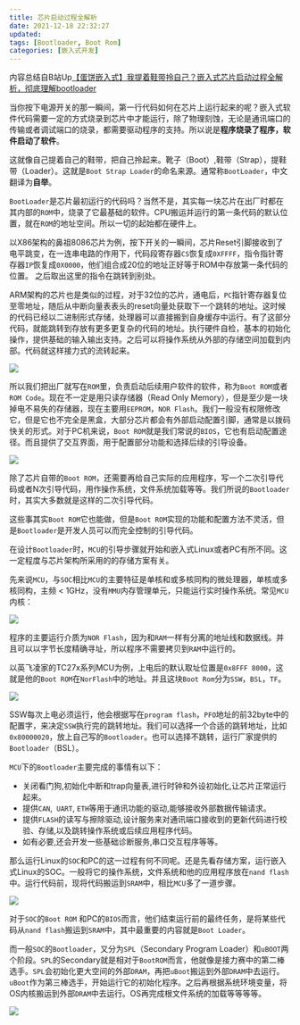 ```yaml
---
title: 芯片启动过程全解析
date: 2021-12-18 22:32:27
updated:
tags: [Bootloader, Boot Rom]
categories: [嵌入式开发]
---
```


内容总结自B站Up[【蛋饼嵌入式】我提着鞋带拎自己？嵌入式芯片启动过程全解析，彻底理解bootloader](https://www.bilibili.com/video/BV1AN411R7Be/?spm_id_from=333.788.recommend_more_video.1)

当你按下电源开关的那一瞬间，第一行代码如何在芯片上运行起来的呢？嵌入式软件代码需要一定的方式烧录到芯片中才能运行，除了物理刻蚀，无论是通讯端口的传输或者调试端口的烧录，都需要驱动程序的支持。所以说是**程序烧录了程序，软件启动了软件**。

这就像自己提着自己的鞋带，把自己拎起来。靴子（Boot）,鞋带（Strap），提鞋带（Loader）。这就是`Boot Strap Loader`的命名来源。通常称`BootLoader`，中文翻译为**自举**。

`BootLoader`是芯片最初运行的代码吗？当然不是，其实每一块芯片在出厂时都在其内部的`ROM`中，烧录了它最基础的软件。CPU搬运并运行的第一条代码的默认位置，就在`ROM`的地址空间。所以一切的起始都在硬件上。

以X86架构的鼻祖8086芯片为例，按下开关的一瞬间，芯片Reset引脚接收到了电平跳变，在一连串电路的作用下，代码段寄存器`CS`恢复成`0XFFFF`，指令指针寄存器`IP`恢复成`0X0000`，他们组合成20位的地址正好等于ROM中存放第一条代码的位置。 之后取出这里的指令在跳转到别处。 

ARM架构的芯片也是类似的过程，对于32位的芯片，通电后，`PC`指针寄存器复位至零地址，随后从中断向量表表头的reset向量处获取下一个跳转的地址。这时候的代码已经以二进制形式存储，处理器可以直接搬到自身缓存中运行。有了这部分代码，就能跳转到存放有更多更复杂的代码的地址。执行硬件自检，基本的初始化操作，提供基础的输入输出支持。之后可以将操作系统从外部的存储空间加载到内部。代码就这样接力式的流转起来。

![](https://gitee.com/dominic_z/markdown_picbed/raw/master/img/202112191002002.png)

所以我们把出厂就写在`ROM`里，负责启动后续用户软件的软件，称为`Boot ROM`或者`ROM Code`。现在不一定是用只读存储器（Read Only Memory），但是至少是一块掉电不易失的存储器，现在主要用`EEPROM`，`NOR Flash`。我们一般没有权限修改它，但是它也不完全是黑盒，大部分芯片都会有外部启动配置引脚，通常是以拨码快关的形式。对于PC机来说，`Boot ROM`就是我们常说的`BIOS`，它也有启动配置途径。而且提供了交互界面，用于配置部分功能和选择后续的引导设备。

![](https://gitee.com/dominic_z/markdown_picbed/raw/master/img/202112191009985.png)

除了芯片自带的`Boot ROM`，还需要再给自己实际的应用程序，写一个二次引导代码或者N次引导代码，用作操作系统，文件系统加载等等。我们所说的`Bootloader`时，其实大多数就是这样的二次引导代码。

这些事其实`Boot ROM`它也能做，但是`Boot ROM`实现的功能和配置方法不灵活，但是`Bootloader`是开发人员可以而完全控制的引导代码。

在设计`Bootloader`时，`MCU`的引导步骤就开始和嵌入式Linux或者PC有所不同。这一定程度与芯片架构所采用的的存储方案有关。

先来说`MCU`，与`SOC`相比`MCU`的主要特征是单核和或多核同构的微处理器，单核或多核同构，主频 < 1GHz，没有`MMU`内存管理单元，只能运行实时操作系统。常见`MCU`内核：

![](https://gitee.com/dominic_z/markdown_picbed/raw/master/img/202112191051828.png)

程序的主要运行介质为`NOR Flash`，因为和`RAM`一样有分离的地址线和数据线。并且可以以字节长度精确寻址，所以程序不需要拷贝到`RAM`中运行的。

以英飞凌家的TC27x系列MCU为例，上电后的默认取址位置是`0x8FFF 8000`，这就是他的`Boot ROM`在`NorFlash`中的地址。并且这块`Boot Rom`分为`SSW`，`BSL`，`TF`。

![](https://gitee.com/dominic_z/markdown_picbed/raw/master/img/202112191055339.png)

SSW每次上电必须运行，他会根据写在`program flash`，`PFO`地址的前32byte中的配置字，来决定`SSW`执行完的跳转地址。我们可以选择一个合适的跳转地址，比如`0x80000020`，放上自己写的`Bootloader`。也可以选择不跳转，运行厂家提供的`Bootloader`（BSL）。

`MCU`下的`Bootloader`主要完成的事情有以下：

- 关闭看门狗,初始化中断和trap向量表,进行时钟和外设初始化,让芯片正常运行起来。
- 提供`CAN`,` UART`, `ETH`等用于通讯功能的驱动,能够接收外部数据传输请求。
- 提供`FLASH`的读写与擦除驱动,设计服务来对通讯端口接收到的更新代码进行校验、存储,以及跳转操作系统或后续应用程序代码。
- 如有必要,还会开发一些基础诊断服务,串口交互程序等等。

那么运行Linux的`SOC`和PC的这一过程有何不同呢。还是先看存储方案，运行嵌入式Linux的SOC。一般将它的操作系统，文件系统和他的应用程序放在`nand flash`中。运行代码前，现将代码搬运到`SRAM`中，相比`MCU`多了一道步骤。

![](https://gitee.com/dominic_z/markdown_picbed/raw/master/img/202112191101930.png)

对于`SOC`的`Boot ROM` 和PC的`BIOS`而言，他们结束运行前的最终任务，是将某些代码从`nand flash`搬运到`SRAM`中，其中最重要的内容就是`Boot Loader`。

而一般`SOC`的`Bootloader`，又分为`SPL`（Secondary Program Loader）和`uBOOT`两个阶段。`SPL`的Secondary就是相对于`BootROM`而言，他就像是接力赛中的第二棒选手。`SPL`会初始化更大空间的外部`DRAM`，再把`uBoot`搬运到外部`DRAM`中去运行。`uBoot`作为第三棒选手，开始运行它的初始化程序。之后再根据系统环境变量，将OS内核搬运到外部`DRAM`中去运行。OS再完成根文件系统的加载等等等等。

![](https://gitee.com/dominic_z/markdown_picbed/raw/master/img/202112191116399.gif)























